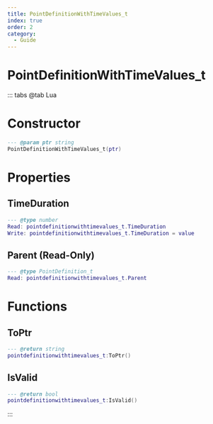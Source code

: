 ```yaml
---
title: PointDefinitionWithTimeValues_t
index: true
order: 2
category:
  - Guide
---
```


# PointDefinitionWithTimeValues_t

::: tabs
@tab Lua
# Constructor
```lua
--- @param ptr string
PointDefinitionWithTimeValues_t(ptr)
```
# Properties
## TimeDuration 
```lua
--- @type number
Read: pointdefinitionwithtimevalues_t.TimeDuration
Write: pointdefinitionwithtimevalues_t.TimeDuration = value
```
## Parent (Read-Only)
```lua
--- @type PointDefinition_t
Read: pointdefinitionwithtimevalues_t.Parent
```
# Functions
## ToPtr
```lua
--- @return string
pointdefinitionwithtimevalues_t:ToPtr()
```
## IsValid
```lua
--- @return bool
pointdefinitionwithtimevalues_t:IsValid()
```

:::